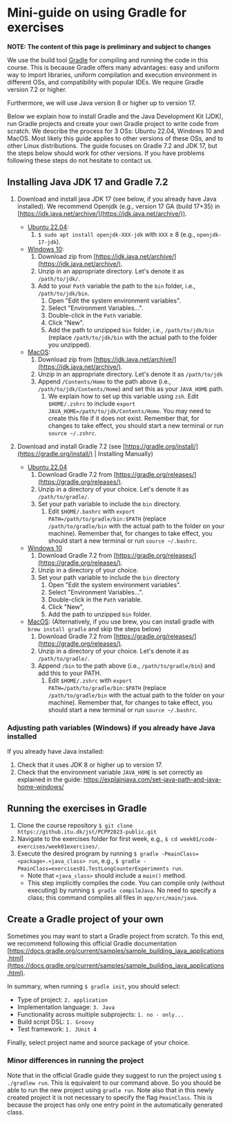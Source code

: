# Mini-guide on using Gradle for exercises

**NOTE: The content of this page is preliminary and subject to changes**

We use the build tool [Gradle](https://gradle.org/) for compiling and running the code in this course.
This is because Gradle offers many advantages: easy and uniform way to import libraries, uniform compilation and execution environment in different OSs, and compatibility with popular IDEs. We require Gradle version 7.2 or higher.

Furthermore, we will use Java version 8 or higher up to version 17.

Below we explain how to install Gradle and the Java Development Kit (JDK), run Gradle projects and create your own Gradle project to write code from scratch. We describe the process for 3 OSs: Ubuntu 22.04, Windows 10 and MacOS. Most likely this guide applies to other versions of these OSs, and to other Linux distributions. The guide focuses on Gradle 7.2 and JDK 17, but the steps below should work for other versions. If you have problems following these steps do not hesitate to contact us.

## Installing Java JDK 17 and Gradle 7.2

1. Download and install java JDK 17 (see below, if you already have Java installed). We recommend Openjdk (e.g., version 17 GA (build 17+35) in  [https://jdk.java.net/archive/](https://jdk.java.net/archive/)).
   - <u>Ubuntu 22.04</u>: 
	 1. `$ sudo apt install openjdk-XXX-jdk` with `XXX` ≥ 8 (e.g., `openjdk-17-jdk`).
   - <u>Windows 10</u>:
     1. Download zip from [https://jdk.java.net/archive/](https://jdk.java.net/archive/).
     2. Unzip in an appropriate directory. Let's denote it as `/path/to/jdk/`.
     3. Add to your `Path` variable the path to the `bin` folder, i.e., `/path/to/jdk/bin`.
		1. Open "Edit the system environment variables".
		2. Select "Environment Variables...".
        3. Double-click in the `Path` variable.
        4. Click "New".
		5. Add the path to unzipped `bin` folder, i.e., `/path/to/jdk/bin` (replace `/path/to/jdk/bin` with the actual path to the folder you unzipped).
   - <u>MacOS</u>:
     1. Download zip from [https://jdk.java.net/archive/](https://jdk.java.net/archive/).
     2. Unzip in an appropriate directory. Let's denote it as `/path/to/jdk`
     3. Append `/Contents/Home` to the path above (i.e., `/path/to/jdk/Contents/Home`) and set this as your `JAVA_HOME` path.
		1. We explain how to set up this variable using `zsh`. 
		   Edit `$HOME/.zshrc` to include `export JAVA_HOME=/path/to/jdk/Contents/Home`. You may need to create this file if it does not exist.
		   Remember that, for changes to take effect, you should start a new terminal or run `source ~/.zshrc`.

2. Download and install Gradle 7.2 (see [https://gradle.org/install/](https://gradle.org/install/) | Installing Manually)
   
   - <u>Ubuntu 22.04</u>
	 1. Download Gradle 7.2 from [https://gradle.org/releases/](https://gradle.org/releases/).
	 2. Unzip in a directory of your choice. Let's denote it as `/path/to/gradle/`.
	 3. Set your path variable to include the `bin` directory.
		 1. Edit `$HOME/.bashrc` with `export PATH=/path/to/gradle/bin:$PATH` (replace `/path/to/gradle/bin` with the actual path to the folder on your machine).
		    Remember that, for changes to take effect, you should start a new terminal or run `source ~/.bashrc`.
   - <u>Windows 10</u>
	 1. Download Gradle 7.2 from [https://gradle.org/releases/](https://gradle.org/releases/).
	 2. Unzip in a directory of your choice.
	 3. Set your path variable to include the `bin` directory
		 1. Open "Edit the system environment variables".
		 2. Select "Environment Variables...".
		 3. Double-click in the `Path` variable.
		 4. Click "New", 
		 5. Add the path to unzipped `bin` folder.
   - <u>MacOS</u>: (Alternatively, if you use brew, you can install gradle with `brew install gradle` and skip the steps below)
	 1. Download Gradle 7.2 from [https://gradle.org/releases/](https://gradle.org/releases/).
	 2. Unzip in a directory of your choice. Let's denote it as `/path/to/gradle/`.
	 3. Append `/bin` to the path above (i.e., `/path/to/gradle/bin`) and add this to your PATH.
		 1. Edit `$HOME/.zshrc` with `export PATH=/path/to/gradle/bin:$PATH` (replace `/path/to/gradle/bin` with the actual path to the folder on your machine). Remember that, for changes to take effect, you should start a new terminal or run `source ~/.bashrc`.


### Adjusting path variables (Windows) if you already have Java installed

If you already have Java installed:
1. Check that it uses JDK 8 or higher up to version 17.
2. Check that the environment variable `JAVA_HOME` is set correctly as explained in the guide: https://explainjava.com/set-java-path-and-java-home-windows/


## Running the exercises in Gradle

1. Clone the course repository `$ git clone https://github.itu.dk/jst/PCPP2023-public.git`
1. Navigate to the exercises folder for first week, e.g., `$ cd week01/code-exercises/week01exercises/`.
2. Execute the desired program by running `$ gradle -PmainClass=<package>.<java_class> run`, e.g., `$ gradle -PmainClass=exercises01.TestLongCounterExperiments run`.
   - Note that `<java_class>` should include a `main()` method.
   - This step implicitly compiles the code. You can compile only (without executing) by running `$ gradle compileJava`. No need to specify a class; this command compiles all files in `app/src/main/java`.


## Create a Gradle project of your own

Sometimes you may want to start a Gradle project from scratch. To this end, we recommend following this official Gradle documentation [https://docs.gradle.org/current/samples/sample_building_java_applications.html](https://docs.gradle.org/current/samples/sample_building_java_applications.html).

In summary, when running `$ gradle init`, you should select:

- Type of project: `2. application`
- Implementation language: `3. Java`
- Functionality across multiple subprojects: `1. no - only...`
- Build script DSL: `1. Groovy`
- Test framework: `1. JUnit 4`

Finally, select project name and source package of your choice.

### Minor differences in running the project

Note that in the official Gradle guide they suggest to run the project using `$ ./gradlew run`. This is equivalent to our command above. So you should be able to run the new project using `gradle run`.
Note also that in this newly created project it is not necessary to specify the flag `PmainClass`. This is because the project has only one entry point in the automatically generated class.

